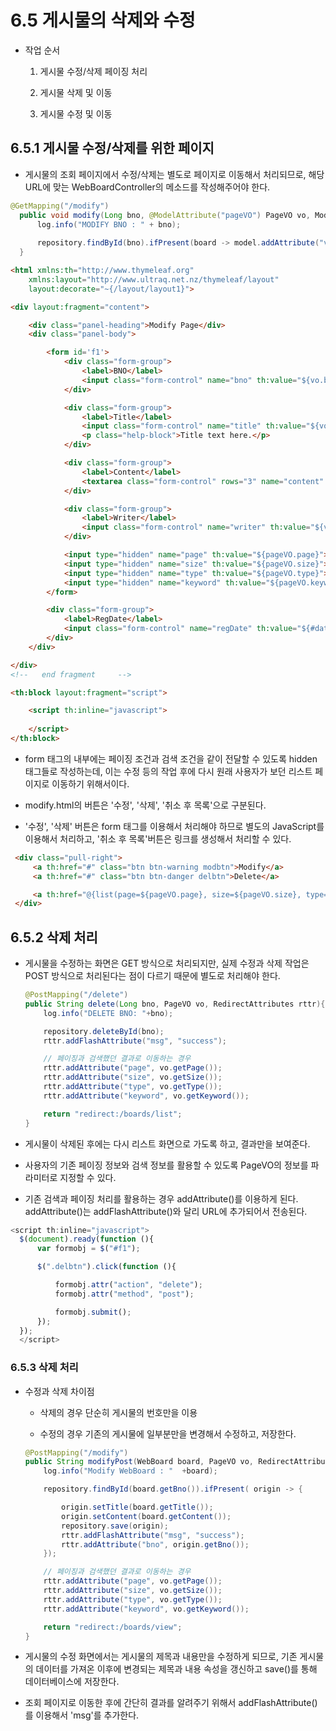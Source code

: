 # 6.5 게시물의 삭제와 수정

 - 작업 순서

    1. 게시물 수정/삭제 페이징 처리

    2. 게시물 삭제 및 이동

    3. 게시물 수정 및 이동

## 6.5.1 게시물 수정/삭제를 위한 페이지

  - 게시물의 조회 페이지에서 수정/삭제는 별도로 페이지로 이동해서 처리되므로, 해당 URL에 맞는 WebBoardController의 메소드를 작성해주어야 한다.

  ```Java
  @GetMapping("/modify")
    public void modify(Long bno, @ModelAttribute("pageVO") PageVO vo, Model model){
        log.info("MODIFY BNO : " + bno);
        
        repository.findById(bno).ifPresent(board -> model.addAttribute("vo", board));
    }
  ```

  ```HTML
  <html xmlns:th="http://www.thymeleaf.org"
      xmlns:layout="http://www.ultraq.net.nz/thymeleaf/layout"
      layout:decorate="~{/layout/layout1}">

  <div layout:fragment="content">

      <div class="panel-heading">Modify Page</div>
      <div class="panel-body">

          <form id='f1'>
              <div class="form-group">
                  <label>BNO</label>
                  <input class="form-control" name="bno" th:value="${vo.bno}" readonly="readonly" />
              </div>

              <div class="form-group">
                  <label>Title</label>
                  <input class="form-control" name="title" th:value="${vo.title}" />
                  <p class="help-block">Title text here.</p>
              </div>

              <div class="form-group">
                  <label>Content</label>
                  <textarea class="form-control" rows="3" name="content" th:text="${vo.content}"></textarea>
              </div>

              <div class="form-group">
                  <label>Writer</label>
                  <input class="form-control" name="writer" th:value="${vo.writer}" readonly="readonly" />
              </div>

              <input type="hidden" name="page" th:value="${pageVO.page}">
              <input type="hidden" name="size" th:value="${pageVO.size}">
              <input type="hidden" name="type" th:value="${pageVO.type}">
              <input type="hidden" name="keyword" th:value="${pageVO.keyword}">
          </form>

          <div class="form-group">
              <label>RegDate</label>
              <input class="form-control" name="regDate" th:value="${#dates.format(vo.regdate, 'yyyy-MM-dd')}" readonly="readonly">
          </div>
      </div>

  </div>
  <!--   end fragment     -->

  <th:block layout:fragment="script">

      <script th:inline="javascript">
      
      </script>
  </th:block>
  ```

   - form 태그의 내부에는 페이징 조건과 검색 조건을 같이 전달할 수 있도록 hidden 태그들로 작성하는데, 이는 수정 등의 작업 후에 다시 원래 사용자가 보던 리스트 페이지로 이동하기 위해서이다.

   - modify.html의 버튼은 '수정', '삭제', '취소 후 목록'으로 구분된다.

   - '수정', '삭제' 버튼은 form 태그를 이용해서 처리해야 하므로 별도의 JavaScript를 이용해서 처리하고, '취소 후 목록'버튼은 링크를 생성해서 처리할 수 있다.


   ```html
    <div class="pull-right">
        <a th:href="#" class="btn btn-warning modbtn">Modify</a>
        <a th:href="#" class="btn btn-danger delbtn">Delete</a>

        <a th:href="@{list(page=${pageVO.page}, size=${pageVO.size}, type=${pageVO.type}, keyword=${pageVO.keyword}, bno=${vo.bno})}" class="btn btn-primary">Cancel & Go List</a>
    </div>
   ```

## 6.5.2 삭제 처리

 - 게시물을 수정하는 화면은 GET 방식으로 처리되지만, 실제 수정과 삭제 작업은 POST 방식으로 처리된다는 점이 다르기 때문에 별도로 처리해야 한다.

    ```Java
    @PostMapping("/delete")
    public String delete(Long bno, PageVO vo, RedirectAttributes rttr){
        log.info("DELETE BNO: "+bno);

        repository.deleteById(bno);
        rttr.addFlashAttribute("msg", "success");

        // 페이징과 검색했던 결과로 이동하는 경우
        rttr.addAttribute("page", vo.getPage());
        rttr.addAttribute("size", vo.getSize());
        rttr.addAttribute("type", vo.getType());
        rttr.addAttribute("keyword", vo.getKeyword());

        return "redirect:/boards/list";
    }
    ```

  - 게시물이 삭제된 후에는 다시 리스트 화면으로 가도록 하고, 결과만을 보여준다.

  - 사용자의 기존 페이징 정보와 검색 정보를 활용할 수 있도록 PageVO의 정보를 파라미터로 지정할 수 있다.

  - 기존 검색과 페이징 처리를 활용하는 경우 addAttribute()를 이용하게 된다. addAttribute()는 addFlashAttribute()와 달리 URL에 추가되어서 전송된다.

  ```javascript
  <script th:inline="javascript">
    $(document).ready(function (){
        var formobj = $("#f1");

        $(".delbtn").click(function (){

            formobj.attr("action", "delete");
            formobj.attr("method", "post");

            formobj.submit();
        });
    });
    </script>
  ```

### 6.5.3 삭제 처리

 - 수정과 삭제 차이점

    - 삭제의 경우 단순히 게시물의 번호만을 이용

    - 수정의 경우 기존의 게시물에 일부분만을 변경해서 수정하고, 저장한다.

    ```Java
    @PostMapping("/modify")
    public String modifyPost(WebBoard board, PageVO vo, RedirectAttributes rttr){
        log.info("Modify WebBoard : "  +board);

        repository.findById(board.getBno()).ifPresent( origin -> {

            origin.setTitle(board.getTitle());
            origin.setContent(board.getContent());
            repository.save(origin);
            rttr.addFlashAttribute("msg", "success");
            rttr.addAttribute("bno", origin.getBno());
        });

        // 페이징과 검색했던 결과로 이동하는 경우
        rttr.addAttribute("page", vo.getPage());
        rttr.addAttribute("size", vo.getSize());
        rttr.addAttribute("type", vo.getType());
        rttr.addAttribute("keyword", vo.getKeyword());

        return "redirect:/boards/view";
    }
    ```

  - 게시물의 수정 화면에서는 게시물의 제목과 내용만을 수정하게 되므로, 기존 게시물의 데이터를 가져온 이후에 변경되는 제목과 내용 속성을 갱신하고 save()를 통해 데이터베이스에 저장한다.

  - 조회 페이지로 이동한 후에 간단히 결과를 알려주기 위해서 addFlashAttribute()를 이용해서 'msg'를 추가한다.

  